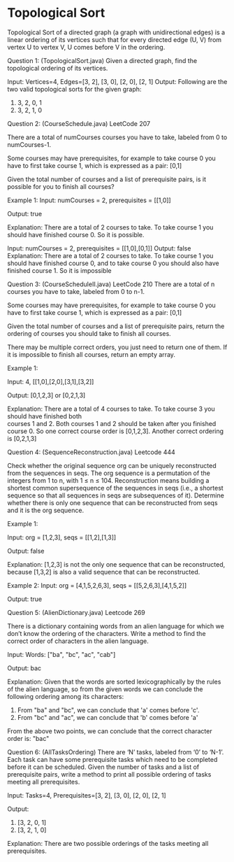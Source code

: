 # Topological Sort
Topological Sort of a directed graph (a graph with unidirectional edges) is a linear ordering of its vertices such that for every directed edge (U, V) from vertex U to vertex V, U comes before V in the ordering.

Question 1: (TopologicalSort.java)
Given a directed graph, find the topological ordering of its vertices. 

Input: Vertices=4, Edges=[3, 2], [3, 0], [2, 0], [2, 1]
Output: Following are the two valid topological sorts for the given graph:
1) 3, 2, 0, 1
2) 3, 2, 1, 0

Question 2: (CourseSchedule.java) LeetCode 207

There are a total of numCourses courses you have to take, labeled from 0 to numCourses-1.

Some courses may have prerequisites, for example to take course 0 you have to first take course 1, which is expressed as a pair: [0,1]

Given the total number of courses and a list of prerequisite pairs, is it possible for you to finish all courses?

Example 1:
Input: numCourses = 2, prerequisites = [[1,0]]

Output: true

Explanation: There are a total of 2 courses to take. 
             To take course 1 you should have finished course 0. So it is possible.
             
             
Input: numCourses = 2, prerequisites = [[1,0],[0,1]]
Output: false
Explanation: There are a total of 2 courses to take. 
             To take course 1 you should have finished course 0, and to take course 0 you should
             also have finished course 1. So it is impossible
             
             
Question 3: (CourseScheduleII.java) LeetCode 210
There are a total of n courses you have to take, labeled from 0 to n-1.

Some courses may have prerequisites, for example to take course 0 you have to first take course 1, which is expressed as a pair: [0,1]

Given the total number of courses and a list of prerequisite pairs, return the ordering of courses you should take to finish all courses.

There may be multiple correct orders, you just need to return one of them. If it is impossible to finish all courses, return an empty array.

Example 1:

Input: 4, [[1,0],[2,0],[3,1],[3,2]]

Output: [0,1,2,3] or [0,2,1,3]

Explanation: There are a total of 4 courses to take. To take course 3 you should have finished both     
             courses 1 and 2. Both courses 1 and 2 should be taken after you finished course 0. 
             So one correct course order is [0,1,2,3]. Another correct ordering is [0,2,1,3]
             
             
        
Question 4: (SequenceReconstruction.java) Leetcode 444

Check whether the original sequence org can be uniquely reconstructed from the sequences in seqs. 
The org sequence is a permutation of the integers from 1 to n, with 1 ≤ n ≤ 104. Reconstruction means
building a shortest common supersequence of the sequences in seqs (i.e., a shortest sequence so that all sequences in seqs are subsequences of it). Determine whether there is only one sequence that can be reconstructed from seqs and it is the org sequence.

Example 1:

Input: org = [1,2,3], seqs = [[1,2],[1,3]]

Output: false

Explanation: [1,2,3] is not the only one sequence that can be reconstructed,
 because [1,3,2] is also a valid sequence that can be reconstructed.

Example 2: 
Input: org = [4,1,5,2,6,3], seqs = [[5,2,6,3],[4,1,5,2]]

Output: true 


Question 5: (AlienDictionary.java) Leetcode 269

There is a dictionary containing words from an alien language for which we don’t know the ordering of the characters.
Write a method to find the correct order of characters in the alien language.

Input: Words: ["ba", "bc", "ac", "cab"]

Output: bac

Explanation: Given that the words are sorted lexicographically by the rules of the alien language, so
from the given words we can conclude the following ordering among its characters:
 
1. From "ba" and "bc", we can conclude that 'a' comes before 'c'.
2. From "bc" and "ac", we can conclude that 'b' comes before 'a'
 
From the above two points, we can conclude that the correct character order is: "bac"


Question 6: (AllTasksOrdering)
 There are ‘N’ tasks, labeled from ‘0’ to ‘N-1’. Each task can have some prerequisite tasks which need to be completed before it can be scheduled.
 Given the number of tasks and a list of prerequisite pairs,
 write a method to print all possible ordering of tasks meeting all prerequisites.
 
 Input: Tasks=4, Prerequisites=[3, 2], [3, 0], [2, 0], [2, 1]
 
 Output: 
 1) [3, 2, 0, 1]
 2) [3, 2, 1, 0]
 
 Explanation: There are two possible orderings of the tasks meeting all prerequisites.